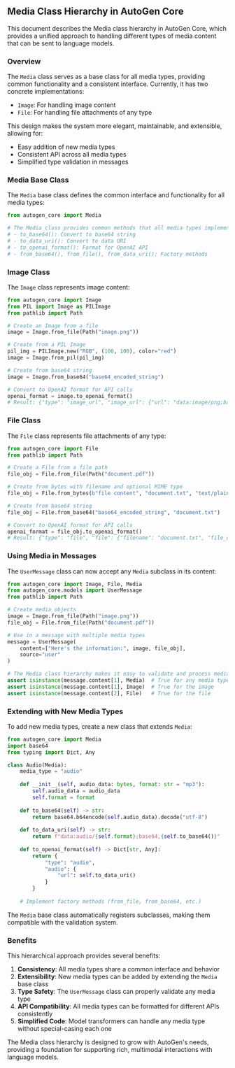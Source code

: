 ## Media Class Hierarchy in AutoGen Core

This document describes the Media class hierarchy in AutoGen Core, which provides a unified approach to handling different types of media content that can be sent to language models.

### Overview

The `Media` class serves as a base class for all media types, providing common functionality and a consistent interface. Currently, it has two concrete implementations:
- `Image`: For handling image content
- `File`: For handling file attachments of any type

This design makes the system more elegant, maintainable, and extensible, allowing for:
- Easy addition of new media types
- Consistent API across all media types
- Simplified type validation in messages

### Media Base Class

The `Media` base class defines the common interface and functionality for all media types:

```python
from autogen_core import Media

# The Media class provides common methods that all media types implement:
# - to_base64(): Convert to base64 string
# - to_data_uri(): Convert to data URI
# - to_openai_format(): Format for OpenAI API
# - from_base64(), from_file(), from_data_uri(): Factory methods
```

### Image Class

The `Image` class represents image content:

```python
from autogen_core import Image
from PIL import Image as PILImage
from pathlib import Path

# Create an Image from a file
image = Image.from_file(Path("image.png"))

# Create from a PIL Image
pil_img = PILImage.new("RGB", (100, 100), color="red")
image = Image.from_pil(pil_img)

# Create from base64 string
image = Image.from_base64("base64_encoded_string")

# Convert to OpenAI format for API calls
openai_format = image.to_openai_format()
# Result: {"type": "image_url", "image_url": {"url": "data:image/png;base64,...", "detail": "auto"}}
```

### File Class

The `File` class represents file attachments of any type:

```python
from autogen_core import File
from pathlib import Path

# Create a File from a file path
file_obj = File.from_file(Path("document.pdf"))

# Create from bytes with filename and optional MIME type
file_obj = File.from_bytes(b"file content", "document.txt", "text/plain")

# Create from base64 string
file_obj = File.from_base64("base64_encoded_string", "document.txt")

# Convert to OpenAI format for API calls
openai_format = file_obj.to_openai_format()
# Result: {"type": "file", "file": {"filename": "document.txt", "file_data": "data:text/plain;base64,..."}}
```

### Using Media in Messages

The `UserMessage` class can now accept any `Media` subclass in its content:

```python
from autogen_core import Image, File, Media
from autogen_core.models import UserMessage
from pathlib import Path

# Create media objects
image = Image.from_file(Path("image.png"))
file_obj = File.from_file(Path("document.pdf"))

# Use in a message with multiple media types
message = UserMessage(
    content=["Here's the information:", image, file_obj],
    source="user"
)

# The Media class hierarchy makes it easy to validate and process media content
assert isinstance(message.content[1], Media)  # True for any media type
assert isinstance(message.content[1], Image)  # True for the image
assert isinstance(message.content[2], File)   # True for the file
```

### Extending with New Media Types

To add new media types, create a new class that extends `Media`:

```python
from autogen_core import Media
import base64
from typing import Dict, Any

class Audio(Media):
    media_type = "audio"
    
    def __init__(self, audio_data: bytes, format: str = "mp3"):
        self.audio_data = audio_data
        self.format = format
    
    def to_base64(self) -> str:
        return base64.b64encode(self.audio_data).decode("utf-8")
        
    def to_data_uri(self) -> str:
        return f"data:audio/{self.format};base64,{self.to_base64()}"
        
    def to_openai_format(self) -> Dict[str, Any]:
        return {
            "type": "audio",
            "audio": {
                "url": self.to_data_uri()
            }
        }
    
    # Implement factory methods (from_file, from_base64, etc.)
```

The `Media` base class automatically registers subclasses, making them compatible with the validation system.

### Benefits

This hierarchical approach provides several benefits:

1. **Consistency**: All media types share a common interface and behavior
2. **Extensibility**: New media types can be added by extending the `Media` base class
3. **Type Safety**: The `UserMessage` class can properly validate any media type
4. **API Compatibility**: All media types can be formatted for different APIs consistently
5. **Simplified Code**: Model transformers can handle any media type without special-casing each one

The Media class hierarchy is designed to grow with AutoGen's needs, providing a foundation for supporting rich, multimodal interactions with language models.
